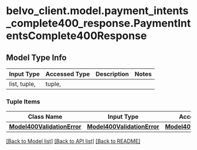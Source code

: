 # belvo_client.model.payment_intents_complete400_response.PaymentIntentsComplete400Response

## Model Type Info
Input Type | Accessed Type | Description | Notes
------------ | ------------- | ------------- | -------------
list, tuple,  | tuple,  |  | 

### Tuple Items
Class Name | Input Type | Accessed Type | Description | Notes
------------- | ------------- | ------------- | ------------- | -------------
[**Model400ValidationError**](Model400ValidationError.md) | [**Model400ValidationError**](Model400ValidationError.md) | [**Model400ValidationError**](Model400ValidationError.md) |  | 

[[Back to Model list]](../../README.md#documentation-for-models) [[Back to API list]](../../README.md#documentation-for-api-endpoints) [[Back to README]](../../README.md)


